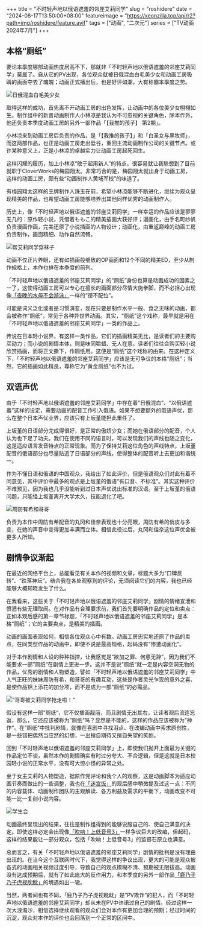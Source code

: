 +++
title = "不时轻声地以俄语遮羞的邻座艾莉同学"
slug = "roshidere"
date = "2024-08-17T13:50:00+08:00"
featureimage = "https://xeonzilla.top/api/r2?path=img/roshidere/feature.avif"
tags = ["动画", "二次元"]
series = ["TV动画 2024年7月"]
+++
## 本格“厕纸”
要论本季度哪部动画热度居高不下，那就非「不时轻声地以俄语遮羞的邻座艾莉同学」莫属了。自从它的PV出现，各位观众就被日俄混血白毛美少女和动画工房吸睛的画面夺去了魂魄；动画正式播出后，也是好评如潮，大有称霸本季度之势。

![日俄混血白毛美少女](https://xeonzilla.top/api/r2?path=img/roshidere/01.avif "日俄混血白毛美少女")

取得这样的成功，首先离不开动画工房的出色发挥，让动画中的各位美少女栩栩如生。制作组中的新晋动画制作人小林凉是我认为不可忽视的关键角色，除本作外，他还负责本季度动画工房的另外一部作品「【我推的孩子】 第2期」。

小林凉来到动画工房后负责的作品，是「【我推的孩子】」和「白圣女与黑牧师」，而这两部作品，也正是动画工房走出低谷，重回主流动画制作公司的关键节点。或许某种意义上，正是小林凉的卓越实力让动画工房起死回生。

这样闪耀的履历，加上小林凉“敢于起用新人”的特点，很容易就让我联想到了目前就职于CloverWorks的梅园翔太。非常巧合的是，梅园翔太就出身于动画工房，这样的动画工房，颇有些“动画制作人黄埔军校”的味道了。

有梅园翔太这样的王牌制作人珠玉在前，希望小林凉能够不断进化，继续为观众呈现精美的作品，也希望动画工房能够培养出其他同样优秀的动画制作人。

历史上，像「不时轻声地以俄语遮羞的邻座艾莉同学」一样幸运的作品应该是寥寥无几的：原作轻小说，凭借着ももこ的精美插画大获好评；漫画化，由手名町纱帆负责漫画作画，完美还原了小说插画的人物设计；动画化，由重返巅峰的动画工房负责制作，画面精细、动作自然流畅。

![帮艾莉同学穿袜子](https://xeonzilla.top/api/r2?path=img/roshidere/02.avif "帮艾莉同学穿袜子")

动画不仅正片养眼，还有如插画般细致的OP画面和12个不同的精美ED，至少从制作规格上，本作也排在本季度的前列。

「不时轻声地以俄语遮羞的邻座艾莉同学」的“厕纸”身份也算是动画成功的因素之一了，这使得动画工房可以专心在擅长的画面部分尽情大施拳脚，而不必担心出现像[「夜晚的水母不会游泳」](/post/yorukura/)一样的“德不配位”。

可能是词义泛化或者是习惯演变，现在只要是制作水平一般、食之无味的动画，都会被称作“厕纸”，常见于各种异世界动画。其实，“厕纸”这个戏称，最早就是用在「不时轻声地以俄语遮羞的邻座艾莉同学」一类的作品上。

传说在日本轻小说界，有这样一类作品，它们的插画精美无比，是读者们的主要购买动力；而小说的剧情本体，则是味同嚼蜡、无人在意。读者们往往会购买轻小说欣赏插画，而将正文撕下，作厕纸用。这便是“厕纸”这个戏称的由来。在这种定义下，「不时轻声地以俄语遮羞的邻座艾莉同学」应该是无可争议的本格“厕纸”；当然，它的插画如此精良，尊称它为“黄金厕纸”也不为过。

## 双语声优
由于「不时轻声地以俄语遮羞的邻座艾莉同学」中存在着“日俄混血”、“以俄语遮羞”这样的设定，需要动画的配音工作引入俄语。如果不想要额外的俄语声优，那么在整个日本声优业界，应该只有上坂堇能担此重任了。

上坂堇的日语部分完成得很好，是正常的傲娇少女；而她在俄语部分的配音，个人认为也下足了功夫。我们在使用不同的语言时，可以发现我们的声线也随之变化，这是适应语言发音特点的正常现象。而为了保持艾莉这位角色的声线特点，上坂堇配音的俄语部分也尽量贴近了日语部分的声线，使得整体的配音听上去更加和谐统一。

作为不懂日语和俄语的中国观众，我给出了如此评价，但是俄语观众们对此有着不同意见，其中评价中最多的观点是上坂堇的俄语“有口音、不标准”。其实这种评价不难预见，因为我也几乎没能听到过日本声优说出标准的汉语。至于上坂堇的俄语问题，只能怪上坂堇离开大学太久，技能退化了吧。

![周防有希和哥哥](https://xeonzilla.top/api/r2?path=img/roshidere/03.avif "周防有希和哥哥")

负责为本作中周防有希配音的丸冈和佳奈表现也十分亮眼，周防有希的俏皮与多变，在她的声音中变得更加丰满而立体。相信此役过后，丸冈和佳奈这位声优会被更多人所知。

## 剧情争议渐起
在最近的网络平台上，总能看见有关本作的视频和文章，标题大多为“口碑反转”、“跌落神坛”。结合我在各处观察到的评论，无须阅读它们的内容，我也已经能够大概知晓发生了什么。

在我看来，这些关于「不时轻声地以俄语遮羞的邻座艾莉同学」剧情的情绪宣泄和愤懑有些无理取闹。在对作品有合理要求前，我们首先要明确作品的定位和卖点：正如本观后感的第一章节标题，「不时轻声地以俄语遮羞的邻座艾莉同学」是本格“厕纸”；它的主要卖点，是精美的插画。

动画的画面表现如何，相信各位观众心中有数。动画工房忠实地还原了作品的卖点，在同类型作品的动画中，即使不说是最高规格，起码没有”惨遭动画化“。

对于本作剧情和人设的种种指控，让我感觉是“欲加之罪、何患无辞”，因为我们不能要求一部”厕纸“在剧情上更进一步。这并不是说”厕纸“就一定是内容空洞无物的作品，优秀的剧情和人物塑造，譬如「不时轻声地以俄语遮羞的邻座艾莉同学」中人气正旺的妹妹周防有希，和哥哥的有趣互动，这些是作者灵光乍现的意外之喜、是使作品锦上添花的加分项，而不是成为一部”厕纸“的必需品。

![”哥哥被艾莉同学抢走啦！“](https://xeonzilla.top/api/r2?path=img/roshidere/04.avif "”哥哥被艾莉同学抢走啦！“")

假设有这样一部”厕纸“，它不仅插画靓丽，而且剧情无出其右，让读者观后流连忘返，那么，它还应该被称为”厕纸“吗？显然是不能的，这样的作品应该被称为”神作“。在”厕纸“中批判剧情，就像在喜剧中寻找泪点、在改编动画中索求原创性，是一些错把偶然当应然的幻想，一出擅自期待又擅自失望的笑剧。

回到「不时轻声地以俄语遮羞的邻座艾莉同学」上，即使我们抛开上面最为关键的作品定位不谈，虽然本作的剧情确实有时过分夸大、不合逻辑，但是这就是日本校园轻小说的正常水平，没有可大惊小怪的异常之处。

至于女主艾莉的人物塑造，据原作党评论和我个人的观察，这是动画脚本为适应动画节奏而做出的一些调整，我也在[「迷宫饭」](/post/danjon_meshi/)的观后感中稍微提及过这一点：不同的内容载体、动画制作团队的主观解读、各方利益及需求的平衡下，动画改变不可能一比一复刻小说内容。

![学生会](https://xeonzilla.top/api/r2?path=img/roshidere/05.avif "学生会")

动画最终呈现出的结果，往往是制作组得到的能够说服自己的、使自己满意的决定。即使这样必定会出现像[「吹响！上低音号3」](/post/sound_euphonium_season3/)一样争议巨大的改编，但起码，这样的结果能让一部分观众，包括「吹响！上低音号3」的监督石原立也满意。

总而言之，有关「不时轻声地以俄语遮羞的邻座艾莉同学」剧情的批判是没有理由出现的。在当今这个互联网时代下，我觉得这样的争议出现，更大的可能是观众被各式的动画相关视频过度引导，导致自己的观点模糊不清、预期被无限拔高。动画没有达成预期后，就有了如此庞大的反作用力，和本季度的另外一部作品[「鹿乃子乃子虎视眈眈」](/post/shikanoko/)的境遇如出一辙。

当然，两者间也有不同，「鹿乃子乃子虎视眈眈」是”PV欺诈“的犯人，而「不时轻声地以俄语遮羞的邻座艾莉同学」却从未在PV中许诺过自己的剧情。经过这样一次大浪淘沙，相信选择继续观看的观众们会对本作有更加合理的预期；经过时间的沉淀，观众对本作的评价也会回落到一个正常的区间中。